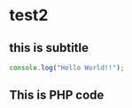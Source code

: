 # test2

## this is subtitle

```javascript
console.log("Hello World!!");
```

## This is PHP code

```PHP

```
